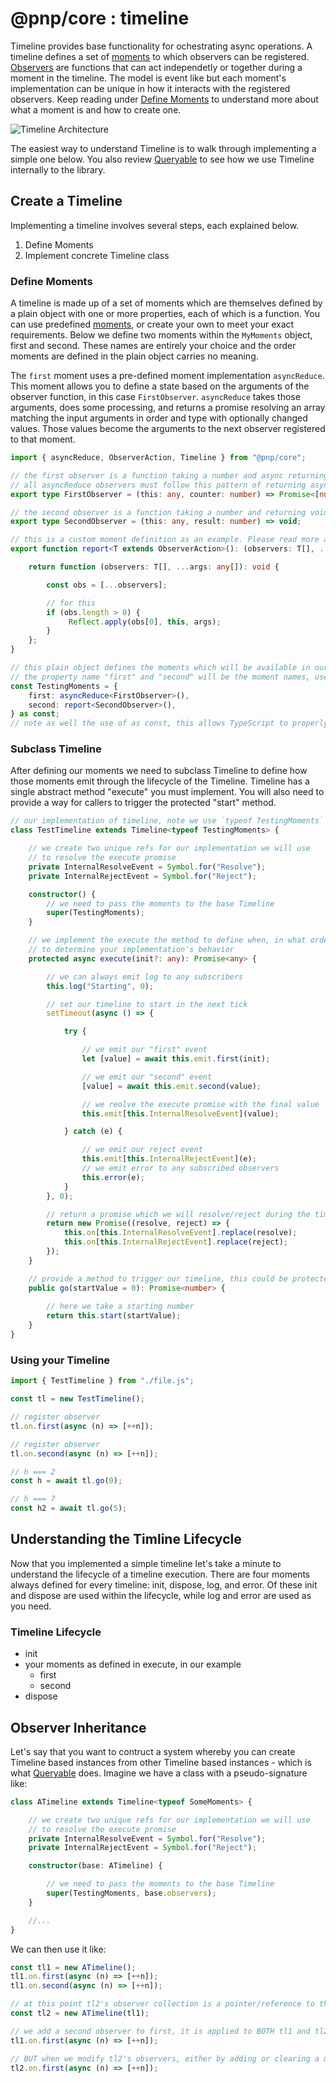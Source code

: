 # @pnp/core : timeline

Timeline provides base functionality for ochestrating async operations. A timeline defines a set of [moments](./moments.md) to which observers can be registered. [Observers](./observers.md) are functions that can act independetly or together during a moment in the timeline. The model is event like but each moment's implementation can be unique in how it interacts with the registered observers. Keep reading under [Define Moments](#define-moments) to understand more about what a moment is and how to create one.

![Timeline Architecture](../img/TimelineArchitecture.jpg)

The easiest way to understand Timeline is to walk through implementing a simple one below. You also review [Queryable](../queryable/queryable.md) to see how we use Timeline internally to the library.

## Create a Timeline

Implementing a timeline involves several steps, each explained below.

1. Define Moments
2. Implement concrete Timeline class

### Define Moments

A timeline is made up of a set of moments which are themselves defined by a plain object with one or more properties, each of which is a function. You can use predefined [moments](./moments.md), or create your own to meet your exact requirements. Below we define two moments within the `MyMoments` object, first and second. These names are entirely your choice and the order moments are defined in the plain object carries no meaning.

The `first` moment uses a pre-defined moment implementation `asyncReduce`. This moment allows you to define a state based on the arguments of the observer function, in this case `FirstObserver`. `asyncReduce` takes those arguments, does some processing, and returns a promise resolving an array matching the input arguments in order and type with optionally changed values. Those values become the arguments to the next observer registered to that moment.

```TypeScript
import { asyncReduce, ObserverAction, Timeline } from "@pnp/core";

// the first observer is a function taking a number and async returning a number in an array
// all asyncReduce observers must follow this pattern of returning async a tuple matching the args
export type FirstObserver = (this: any, counter: number) => Promise<[number]>;

// the second observer is a function taking a number and returning void
export type SecondObserver = (this: any, result: number) => void;

// this is a custom moment definition as an example. Please read more about moments on the moments page
export function report<T extends ObserverAction>(): (observers: T[], ...args: any[]) => void {

    return function (observers: T[], ...args: any[]): void {

        const obs = [...observers];

        // for this 
        if (obs.length > 0) {
             Reflect.apply(obs[0], this, args);
        }
    };
}

// this plain object defines the moments which will be available in our timeline
// the property name "first" and "second" will be the moment names, used when we make calls such as instance.on.first and instance.on.second
const TestingMoments = {
    first: asyncReduce<FirstObserver>(),
    second: report<SecondObserver>(),
} as const;
// note as well the use of as const, this allows TypeScript to properly resolve all the complex typings and not treat the plain object as "any"
```

### Subclass Timeline

After defining our moments we need to subclass Timeline to define how those moments emit through the lifecycle of the Timeline. Timeline has a single abstract method "execute" you must implement. You will also need to provide a way for callers to trigger the protected "start" method.

```TypeScript
// our implementation of timeline, note we use `typeof TestingMoments` and ALSO pass the testing moments object to super() in the constructor
class TestTimeline extends Timeline<typeof TestingMoments> {

    // we create two unique refs for our implementation we will use
    // to resolve the execute promise
    private InternalResolveEvent = Symbol.for("Resolve");
    private InternalRejectEvent = Symbol.for("Reject");

    constructor() {
        // we need to pass the moments to the base Timeline
        super(TestingMoments);
    }

    // we implement the execute the method to define when, in what order, and how our moments are called. This give you full control within the Timeline framework
    // to determine your implementation's behavior
    protected async execute(init?: any): Promise<any> {

        // we can always emit log to any subscribers
        this.log("Starting", 0);

        // set our timeline to start in the next tick
        setTimeout(async () => {

            try {

                // we emit our "first" event
                let [value] = await this.emit.first(init);

                // we emit our "second" event
                [value] = await this.emit.second(value);

                // we reolve the execute promise with the final value
                this.emit[this.InternalResolveEvent](value);

            } catch (e) {

                // we emit our reject event
                this.emit[this.InternalRejectEvent](e);
                // we emit error to any subscribed observers
                this.error(e);
            }
        }, 0);

        // return a promise which we will resolve/reject during the timeline lifecycle
        return new Promise((resolve, reject) => {
            this.on[this.InternalResolveEvent].replace(resolve);
            this.on[this.InternalRejectEvent].replace(reject);
        });
    }

    // provide a method to trigger our timeline, this could be protected or called directly by the user, your choice
    public go(startValue = 0): Promise<number> {
        
        // here we take a starting number
        return this.start(startValue);
    }
}
```

### Using your Timeline

```TypeScript
import { TestTimeline } from "./file.js";

const tl = new TestTimeline();

// register observer
tl.on.first(async (n) => [++n]);

// register observer
tl.on.second(async (n) => [++n]);

// h === 2
const h = await tl.go(0);

// h === 7
const h2 = await tl.go(5);
```

## Understanding the Timline Lifecycle

Now that you implemented a simple timeline let's take a minute to understand the lifecycle of a timeline execution. There are four moments always defined for every timeline: init, dispose, log, and error. Of these init and dispose are used within the lifecycle, while log and error are used as you need.

### Timeline Lifecycle

- init
- your moments as defined in execute, in our example
  - first
  - second
- dispose

## Observer Inheritance

Let's say that you want to contruct a system whereby you can create Timeline based instances from other Timeline based instances - which is what [Queryable](../queryable/queryable.md) does. Imagine we have a class with a pseudo-signature like:

```TypeScript
class ATimeline extends Timeline<typeof SomeMoments> {

    // we create two unique refs for our implementation we will use
    // to resolve the execute promise
    private InternalResolveEvent = Symbol.for("Resolve");
    private InternalRejectEvent = Symbol.for("Reject");

    constructor(base: ATimeline) {

        // we need to pass the moments to the base Timeline
        super(TestingMoments, base.observers);
    }

    //...
}
```

We can then use it like:

```TypeScript
const tl1 = new ATimeline();
tl1.on.first(async (n) => [++n]);
tl1.on.second(async (n) => [++n]);

// at this point tl2's observer collection is a pointer/reference to the same collection as tl1
const tl2 = new ATimeline(tl1);

// we add a second observer to first, it is applied to BOTH tl1 and tl2
tl1.on.first(async (n) => [++n]);

// BUT when we modify tl2's observers, either by adding or clearing a moment it begins to track its own collection
tl2.on.first(async (n) => [++n]);
```
